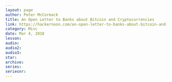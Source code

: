 ```yaml
---
layout: page
author: Peter McCormack
title: An Open Letter to Banks about Bitcoin and Cryptocurrencies
link: https://hackernoon.com/an-open-letter-to-banks-about-bitcoin-and-cryptocurrencies-b0c7ef9b7c62
category: Misc
date: Mar 4, 2018
lesson: 
audio: 
audio2: 
audio3: 
star: 
archive: 
series: 
seriesnr: 
---
```

